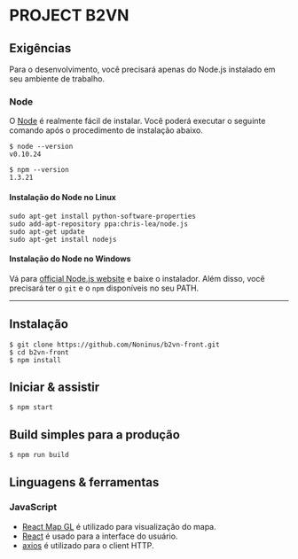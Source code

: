 # PROJECT B2VN

## Exigências

Para o desenvolvimento, você precisará apenas do Node.js instalado em seu ambiente de trabalho.

### Node

O [Node](http://nodejs.org/) é realmente fácil de instalar.
Você poderá executar o seguinte comando após o procedimento de instalação abaixo.

    $ node --version
    v0.10.24

    $ npm --version
    1.3.21


#### Instalação do Node no Linux

    sudo apt-get install python-software-properties
    sudo add-apt-repository ppa:chris-lea/node.js
    sudo apt-get update
    sudo apt-get install nodejs

#### Instalação do Node no Windows

Vá para [official Node.js website](http://nodejs.org/) e baixe o instalador.
Além disso, você precisará ter o `git` e o `npm` disponíveis no seu PATH.

---

## Instalação

    $ git clone https://github.com/Noninus/b2vn-front.git
    $ cd b2vn-front
    $ npm install


## Iniciar & assistir

    $ npm start

## Build simples para a produção

    $ npm run build


## Linguagens & ferramentas

### JavaScript

- [React Map GL](https://uber.github.io/react-map-gl/) é utilizado para visualização do mapa.
- [React](http://facebook.github.io/react) é usado para a interface do usuário.
- [axios](https://github.com/axios/axios) é utilizado para o client HTTP.